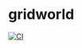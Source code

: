# gridworld

[![CI](https://github.com/hy144328-rl-games/gridworld/actions/workflows/ci.yml/badge.svg)](https://github.com/hy144328-rl-games/gridworld/actions/workflows/ci.yml)
